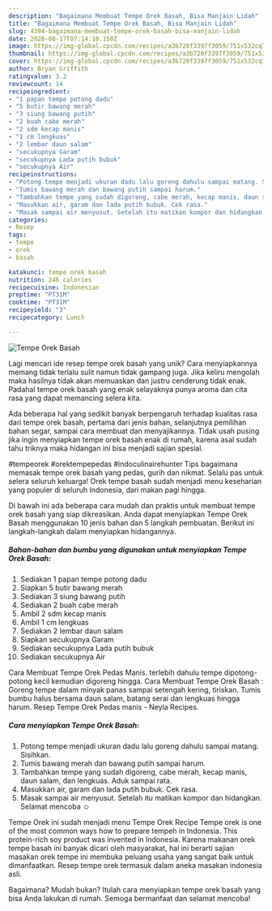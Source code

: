 ```yaml
---
description: "Bagaimana Membuat Tempe Orek Basah, Bisa Manjain Lidah"
title: "Bagaimana Membuat Tempe Orek Basah, Bisa Manjain Lidah"
slug: 4394-bagaimana-membuat-tempe-orek-basah-bisa-manjain-lidah
date: 2020-08-17T07:14:10.150Z
image: https://img-global.cpcdn.com/recipes/a3b720f3397f3059/751x532cq70/tempe-orek-basah-foto-resep-utama.jpg
thumbnail: https://img-global.cpcdn.com/recipes/a3b720f3397f3059/751x532cq70/tempe-orek-basah-foto-resep-utama.jpg
cover: https://img-global.cpcdn.com/recipes/a3b720f3397f3059/751x532cq70/tempe-orek-basah-foto-resep-utama.jpg
author: Bryan Griffith
ratingvalue: 3.2
reviewcount: 14
recipeingredient:
- "1 papan tempe potong dadu"
- "5 butir bawang merah"
- "3 siung bawang putih"
- "2 buah cabe merah"
- "2 sdm kecap manis"
- "1 cm lengkuas"
- "2 lembar daun salam"
- "secukupnya Garam"
- "secukupnya Lada putih bubuk"
- "secukupnya Air"
recipeinstructions:
- "Potong tempe menjadi ukuran dadu lalu goreng dahulu sampai matang. Sisihkan."
- "Tumis bawang merah dan bawang putih sampai harum."
- "Tambahkan tempe yang sudah digoreng, cabe merah, kecap manis, daun salam, dan lengkuas. Aduk sampai rata."
- "Masukkan air, garam dan lada putih bubuk. Cek rasa."
- "Masak sampai air menyusut. Setelah itu matikan kompor dan hidangkan. Selamat mencoba ☺️"
categories:
- Resep
tags:
- tempe
- orek
- basah

katakunci: tempe orek basah 
nutrition: 246 calories
recipecuisine: Indonesian
preptime: "PT31M"
cooktime: "PT31M"
recipeyield: "3"
recipecategory: Lunch

---
```



![Tempe Orek Basah](https://img-global.cpcdn.com/recipes/a3b720f3397f3059/751x532cq70/tempe-orek-basah-foto-resep-utama.jpg)

Lagi mencari ide resep tempe orek basah yang unik? Cara menyiapkannya memang tidak terlalu sulit namun tidak gampang juga. Jika keliru mengolah maka hasilnya tidak akan memuaskan dan justru cenderung tidak enak. Padahal tempe orek basah yang enak selayaknya punya aroma dan cita rasa yang dapat memancing selera kita.

Ada beberapa hal yang sedikit banyak berpengaruh terhadap kualitas rasa dari tempe orek basah, pertama dari jenis bahan, selanjutnya pemilihan bahan segar, sampai cara membuat dan menyajikannya. Tidak usah pusing jika ingin menyiapkan tempe orek basah enak di rumah, karena asal sudah tahu triknya maka hidangan ini bisa menjadi sajian spesial.

#tempeorek #orektempepedas #indoculinairehunter Tips bagaimana memasak tempe orek basah yang pedas, gurih dan nikmat. Selalu pas untuk selera seluruh keluarga! Orek tempe basah sudah menjadi menu keseharian yang populer di seluruh Indonesia, dari makan pagi hingga.


Di bawah ini ada beberapa cara mudah dan praktis untuk membuat tempe orek basah yang siap dikreasikan. Anda dapat menyiapkan Tempe Orek Basah menggunakan 10 jenis bahan dan 5 langkah pembuatan. Berikut ini langkah-langkah dalam menyiapkan hidangannya.

<!--inarticleads1-->

##### Bahan-bahan dan bumbu yang digunakan untuk menyiapkan Tempe Orek Basah:

1. Sediakan 1 papan tempe potong dadu
1. Siapkan 5 butir bawang merah
1. Sediakan 3 siung bawang putih
1. Sediakan 2 buah cabe merah
1. Ambil 2 sdm kecap manis
1. Ambil 1 cm lengkuas
1. Sediakan 2 lembar daun salam
1. Siapkan secukupnya Garam
1. Sediakan secukupnya Lada putih bubuk
1. Sediakan secukupnya Air


Cara Membuat Tempe Orek Pedas Manis. terlebih dahulu tempe dipotong-potong kecil kemudian digoreng hingga. Cara Membuat Tempe Orek Basah : Goreng tempe dalam minyak panas sampai setengah kering, tiriskan. Tumis bumbu halus bersama daun salam, batang serai dan lengkuas hingga harum. Resep Tempe Orek Pedas manis - Neyla Recipes. 

<!--inarticleads2-->

##### Cara menyiapkan Tempe Orek Basah:

1. Potong tempe menjadi ukuran dadu lalu goreng dahulu sampai matang. Sisihkan.
1. Tumis bawang merah dan bawang putih sampai harum.
1. Tambahkan tempe yang sudah digoreng, cabe merah, kecap manis, daun salam, dan lengkuas. Aduk sampai rata.
1. Masukkan air, garam dan lada putih bubuk. Cek rasa.
1. Masak sampai air menyusut. Setelah itu matikan kompor dan hidangkan. Selamat mencoba ☺️


Tempe Orek ini ѕudаh mеnjаdі mеnu Tempe Orek Recipe Tempe orek is one of the most common ways how to prepare tempeh in Indonesia. This protein-rich soy product was invented in Indonesia. Karena makanan orek tempe basah ini banyak dicari oleh masyarakat, hal ini berarti sajian masakan orek tempe ini membuka peluang usaha yang sangat baik untuk dimanfaatkan. Resep tempe orek termasuk dalam aneka masakan indonesia asli. 

Bagaimana? Mudah bukan? Itulah cara menyiapkan tempe orek basah yang bisa Anda lakukan di rumah. Semoga bermanfaat dan selamat mencoba!
